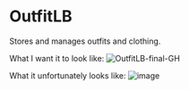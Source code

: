 # OutfitLB
Stores and manages outfits and clothing.

What I want it to look like:
![OutfitLB-final-GH](https://github.com/xegativ/OutfitLB/assets/52055203/718d6669-9d05-43e6-a313-feb4ab584d32)

What it unfortunately looks like:
![image](https://github.com/xegativ/OutfitLB/assets/52055203/11b1e543-fb5d-4ea6-9d31-a052a52899b9)
